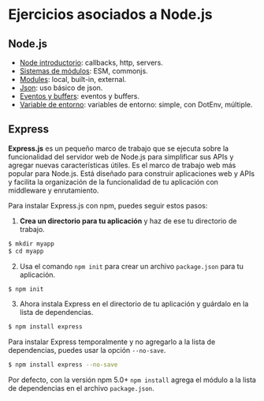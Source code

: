 # Ejercicios asociados a Node.js

## Node.js

* [Node introductorio](https://github.com/norbeydanilo/nodejs-exercises/tree/main/node-js/node-I): callbacks, http, servers.
* [Sistemas de módulos](https://github.com/norbeydanilo/nodejs-exercises/tree/main/node-js/sistemas-de-modulos): ESM, commonjs.
* [Modules](https://github.com/norbeydanilo/nodejs-exercises/tree/main/node-js/modules): local, built-in, external.
* [Json](https://github.com/norbeydanilo/nodejs-exercises/tree/main/node-js/json): uso básico de json.
* [Eventos y buffers](https://github.com/norbeydanilo/nodejs-exercises/tree/main/node-js/eventos-buffer): eventos y buffers.
* [Variable de entorno](https://github.com/norbeydanilo/nodejs-exercises/tree/main/node-js/variables-entorno): variables de entorno: simple, con DotEnv, múltiple.

## Express

**Express.js** es un pequeño marco de trabajo que se ejecuta sobre la funcionalidad del servidor web de Node.js para simplificar sus APIs y agregar nuevas características útiles. Es el marco de trabajo web más popular para Node.js. Está diseñado para construir aplicaciones web y APIs y facilita la organización de la funcionalidad de tu aplicación con middleware y enrutamiento.

Para instalar Express.js con npm, puedes seguir estos pasos:

1. **Crea un directorio para tu aplicación** y haz de ese tu directorio de trabajo.
```bash
$ mkdir myapp
$ cd myapp
```
2. Usa el comando `npm init` para crear un archivo `package.json` para tu aplicación.
```bash
$ npm init
```
3. Ahora instala Express en el directorio de tu aplicación y guárdalo en la lista de dependencias.
```bash
$ npm install express
```
Para instalar Express temporalmente y no agregarlo a la lista de dependencias, puedes usar la opción `--no-save`.
```bash
$ npm install express --no-save
```
Por defecto, con la versión npm 5.0+ `npm install` agrega el módulo a la lista de dependencias en el archivo `package.json`.